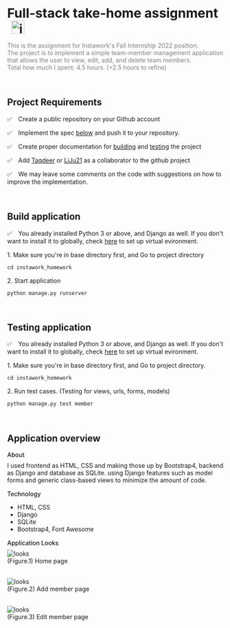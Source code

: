 # <span style="font-size: 30px;">Full-stack take-home assignment</span> <img src="https://play-lh.googleusercontent.com/pE4AjuQLjUMzulbNL6fjVX4jMTXAtmO4kwHCEaU_0hfGJBIO3HRQ5alMsHwlAajhBa8=w480-h960-rw" alt="instawork-logo" style="height: 30px; width: 30px; margin-left: 10px;" />

<span style='color: gray;'>This is the assignment for Instawork's Fall Internship 2022 position. <br/>The project is to implement a simple team-member management application that allows the
user to view, edit, add, and delete team members. <br/>
Total how much I spent: 4.5 hours. (+2.5 hours to refine)
</span>

<br />

## Project Requirements

<p><span style='margin-right: 10px;'>✅ </span>Create a public repository on your Github account</p>
<p><span style='margin-right: 10px;'>✅ </span>Implement the spec <a href="#implementaion">below</a> and push it to your repository.</p>
<p><span style='margin-right: 10px;'>✅  </span>Create proper documentation for <a href="#building">building</a> and <a href="#testing">testing</a> the project</p>
<p><span style='margin-right: 10px;'>✅ </span>Add <a href="https://github.com/Taqdeer">Taqdeer</a> or <a href="https://github.com/LiJu21">LiJu21</a> as a collaborator to the github project</p>
<p><span style='margin-right: 10px;'>✅ </span>We may leave some comments on the code with suggestions on how to improve the implementation.</p>
<br/>

## <span id="building">Build application</span>

<p style="margin: 15px 0 10px 0;"><span style='margin-right: 10px;'>✅ </span> You already installed Python 3 or above, and Django as well. If you don't want to install it to globally, check <a href="https://docs.python.org/3/library/venv.html">here</a> to set up virtual evironment.</p>

<p style="margin: 15px 0 10px 0;">1. Make sure you're in base directory first, and Go to project directory</p>

```
cd instawork_homework
```

<p style="margin: 15px 0 10px 0;">2. Start application</p>

```
python manage.py runserver
```

<br/>

## <span id="testing">Testing application</span>

<p style="margin: 15px 0 10px 0;"><span style='margin-right: 10px;'>✅ </span> You already installed Python 3 or above, and Django as well. If you don't want to install it to globally, check <a href="https://docs.python.org/3/library/venv.html">here</a> to set up virtual evironment.</p>

<p style="margin: 15px 0 10px 0;">1. Make sure you're in base directory first, and Go to project directory.</p>

```
cd instawork_homework
```

<p style="margin: 15px 0 10px 0;">2. Run test cases. (Testing for views, urls, forms, models)</p>

```
python manage.py test member
```

<br/>

## <span id="testing">Application overview</span>

<h4 id="implementaion" style="margin: 15px 0 8px 0; font-weight: 500;">About</h4>
I used frontend as HTML, CSS and making those up by Bootstrap4, backend as Django and database as SQLite.
using Django features such as model forms and generic class-based views to minimize the amount of code.

<h4 style="margin: 15px 0 8px 0; font-weight: 500;">Technology</h4>
<ul>
  <li>HTML, CSS</li>
  <li>Django</li>
  <li>SQLite</li>
  <li>Bootstrap4, Font Awesome</li>
</ul>

<h4 style="margin: 15px 0 8px 0; font-weight: 500;">Application Looks</h4>
<img src="https://user-images.githubusercontent.com/62743644/178614362-62b7b3c8-0e9c-4647-8ed7-00708b0f3c55.jpeg" alt="looks"/> <br/>
(Figure.1) Home page <br/><br/>

<img src="https://user-images.githubusercontent.com/62743644/178614267-6e5c5c54-1cce-4f5d-9d11-1830c19a09b1.jpeg" alt="looks"/> <br/>
(Figure.2) Add member page <br/><br/>

<img src="https://user-images.githubusercontent.com/62743644/178614312-59600721-2f4c-401d-9cae-2904f9f10bf5.jpeg" alt="looks"/> <br/>
(Figure.3) Edit member page <br/><br/>
